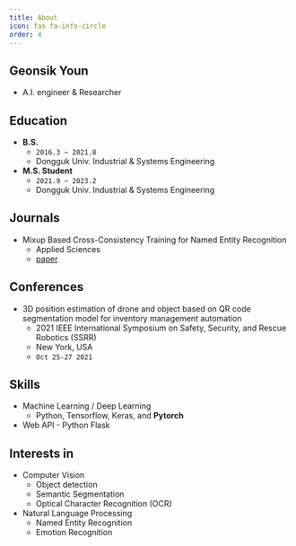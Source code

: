 ```yaml
---
title: About
icon: fas fa-info-circle
order: 4
---
```


## Geonsik Youn
- A.I. engineer & Researcher

## Education
- **B.S.**
  - `2016.3 ~ 2021.8`
  - Dongguk Univ. Industrial & Systems Engineering
- **M.S. Student**
  - `2021.9 ~ 2023.2`
  - Dongguk Univ. Industrial & Systems Engineering

## Journals
- Mixup Based Cross-Consistency Training for Named Entity Recognition
  - Applied Sciences
  - [paper](https://doi.org/10.3390/app122111084)

## Conferences

- 3D position estimation of drone and object based on QR code segmentation model for inventory management automation
  - 2021 IEEE International Symposium on Safety, Security, and Rescue Robotics (SSRR)
  - New York, USA
  - `Oct 25-27 2021`

## Skills
- Machine Learning / Deep Learning
  - Python, Tensorflow, Keras, and **Pytorch**
- Web API - Python Flask

## Interests in
- Computer Vision
  - Object detection
  - Semantic Segmentation
  - Optical Character Recognition (OCR)
- Natural Language Processing
  - Named Entity Recognition
  - Emotion Recognition
